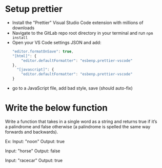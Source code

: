 # Setup prettier

- Install the "Prettier" Visual Studio Code extension with millions of downloads
- Navigate to the GitLab repo root directory in your terminal and run `npm install`
- Open your VS Code settings JSON and add:
  ```js
  "editor.formatOnSave": true,
  "[html]": {
      "editor.defaultFormatter": "esbenp.prettier-vscode"
  },
    "[javascript]": {
      "editor.defaultFormatter": "esbenp.prettier-vscode"
  }
  ```
- go to a JavaScript file, add bad style, save (should auto-fix)

# Write the below function

Write a function that takes in a single word as a string and returns true if it’s a palindrome and false otherwise (a palindrome is spelled the same way forwards and backwards).

Ex:
Input: "noon"
Output: true

Input: "horse"
Output: false

Input: "racecar"
Output: true
